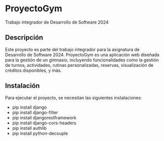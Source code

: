 # ProyectoGym
Trabajo integrador de Desarrollo de Software 2024

## Descripción
Este proyecto es parte del trabajo integrador para la asignatura de Desarrollo de Software 2024. ProyectoGym es una aplicación web diseñada para la gestión de un gimnasio, incluyendo funcionalidades como la gestión de turnos, actividades, rutinas personalizadas, reservas, visualización de créditos disponibles, y más.

## Instalación
Para ejecutar el proyecto, se necesitan las siguientes instalaciones:

- pip install django 
- pip install django-filter
- pip install djangorestframework
- pip install django-cors-headers
- pip install authlib
- pip install python-decouple